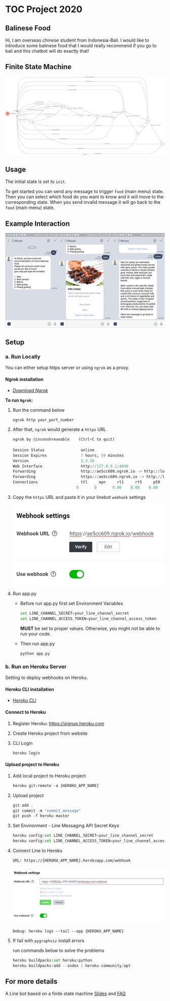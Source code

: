 # TOC Project 2020

## Balinese Food
Hi, I am overseas chinese student from Indonesia-Bali. I would like to introduce some balinese food that I would really recommend if you go to bali and this chatbot will do exactly that!


## Finite State Machine
![fsm](./img/fsm.png)


## Usage
The initial state is set to `init`.

To get started you can send any message to trigger `food` (main menu) state. Then you can select which food do you want to know and it will move to the corresponding state. When you send invalid message it will go back to the `food` (main menu) state.


## Example Interaction
![example](./img/example.png)


## Setup

### a. Run Locally
You can either setup https server or using `ngrok` as a proxy.

#### Ngrok installation
- *[Download Ngrok](https://ngrok.com/download)*

**To run `Ngrok`:**

1. Run the command below

	```
	ngrok http your_port_number
	```

2. After that, `ngrok` would generate a `https` URL

	```python
	ngrok by @inconshreveable    (Ctrl+C to quit)

	Session Status                online
	Session Expires               7 hours, 59 minutes
	Version                       2.3.35
	Web Interface                 http://127.0.0.1:4040
	Forwarding                    http://ae5cc609.ngrok.io -> http://localhost:8000
	Forwarding                    https://ae5cc609.ngrok.io -> http://localhost:8000
	Connections                   ttl     opn     rt1     rt5     p50     p90
								0       0       0.00    0.00    0.00    0.00
	```

3. Copy the `https` URL and paste it in your linebot `webhook` settings

	![webhook](./img/ngrok_webhook.png)

4. Run app.py

	* Before run app.py first set Environment Variables

		```python
		set LINE_CHANNEL_SECRET=your_line_channel_secret
		set LINE_CHANNEL_ACCESS_TOKEN=your_line_channel_access_token
		``` 

		**MUST** be set to proper values. Otherwise, you might not be able to run your code.

	* Then run app.py

		```python
		python app.py
		```

### b. Run on Heroku Server
Setting to deploy webhooks on Heroku.

#### Heroku CLI installation
* *[Heroku CLI](https://devcenter.heroku.com/articles/heroku-cli)*

#### Connect to Heroku
1. Register Heroku: https://signup.heroku.com

2. Create Heroku project from website

3. CLI Login

	```python
	heroku login
	```

#### Upload project to Heroku
1. Add local project to Heroku project

	```python
	heroku git:remote -a {HEROKU_APP_NAME}
	```

2. Upload project

	```python
	git add .
	git commit -m "commit_message"
	git push -f heroku master
	```

3. Set Environment - Line Messaging API Secret Keys

	```python
	heroku config:set LINE_CHANNEL_SECRET=your_line_channel_secret
	heroku config:set LINE_CHANNEL_ACCESS_TOKEN=your_line_channel_access_token
	```

4. Connect Line to Heroku

	```
	URL: https://{HEROKU_APP_NAME}.herokuapp.com/webhook
	````

	![heroku_webhook](./img/heroku_webhook.png)

	```
	Debug: heroku logs --tail --app {HEROKU_APP_NAME}
	```

5. If fail with `pygraphviz` install errors

	run commands below to solve the problems

	```python
	heroku buildpacks:set heroku/python
	heroku buildpacks:add --index 1 heroku-community/apt
	```

	
## For more details
A Line bot based on a finite state machine [Slides](https://github.com/NCKU-CCS/TOC-Project-2020) and [FAQ](https://hackmd.io/s/B1Xw7E8kN)
